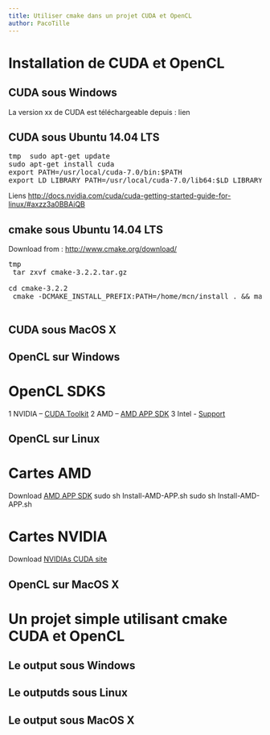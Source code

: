 ```yaml
---
title: Utiliser cmake dans un projet CUDA et OpenCL
author: PacoTille
---
```


# Installation de CUDA et OpenCL

## CUDA sous Windows
La version xx de CUDA est téléchargeable depuis : lien

## CUDA sous Ubuntu 14.04 LTS

<pre class="terminal">
<span class="prompt">tmp</span>  sudo apt-get update
sudo apt-get install cuda
export PATH=/usr/local/cuda-7.0/bin:$PATH
export LD_LIBRARY_PATH=/usr/local/cuda-7.0/lib64:$LD_LIBRARY_PATH
</pre>

Liens http://docs.nvidia.com/cuda/cuda-getting-started-guide-for-linux/#axzz3a0BBAiQB

## cmake sous Ubuntu 14.04 LTS

Download from :
http://www.cmake.org/download/


<pre class="terminal">
<span class="prompt">tmp</span>
 tar zxvf cmake-3.2.2.tar.gz

cd cmake-3.2.2
 cmake -DCMAKE_INSTALL_PREFIX:PATH=/home/mcn/install . && make all install

</pre>

## CUDA sous MacOS X

## OpenCL sur Windows

# OpenCL SDKS

1 NVIDIA – [CUDA Toolkit](https://developer.nvidia.com/cuda-downloads)
2 AMD – [AMD APP SDK](http://developer.amd.com/tools-and-sdks/opencl-zone/amd-accelerated-parallel-processing-app-sdk/)
3 Intel - [Support](https://software.intel.com/en-us/intel-opencl-support)

## OpenCL sur Linux

# Cartes AMD
Download [AMD APP SDK](http://developer.amd.com/tools-and-sdks/opencl-zone/amd-accelerated-parallel-processing-app-sdk/)
sudo sh Install-AMD-APP.sh
sudo sh Install-AMD-APP.sh

# Cartes NVIDIA
Download [NVIDIAs CUDA site](https://developer.nvidia.com/cuda-downloads)



## OpenCL sur MacOS X


# Un projet simple utilisant cmake CUDA et OpenCL
## Le output sous Windows
## Le outputds sous Linux


## Le output sous MacOS X
